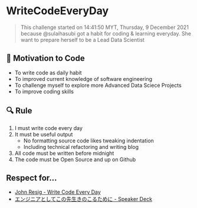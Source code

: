 # WriteCodeEveryDay

> This challenge started on 14:41:50 MYT, Thursday, 9 December 2021 because @sulaihasubi got a habit for coding & learning everyday. She want to prepare herself to be a Lead Data Scientist

## 🦾 Motivation to Code 

- To write code as daily habit 
- To improved current knowledge of software engineering
- To challenge myself to explore more Advanced Data Sciece Projects
- To improve coding skills

## 🔍 Rule

1. I must write code every day
2. It must be useful output
	- No formatting source code likes tweaking indentation
	- Including technical refactoring and writing blog
3. All code must be written before midnight
4. The code must be Open Source and up on Github

## Respect for...

- [John Resig - Write Code Every Day](https://johnresig.com/blog/write-code-every-day)
- [エンジニアとしてこの先生きのこるために - Speaker Deck](https://speakerdeck.com/rtechkouhou/enziniatositekofalsexian-sheng-kifalsekorutameni)
